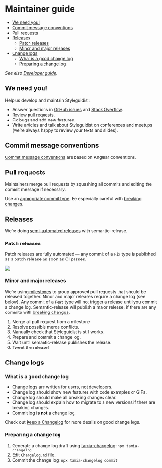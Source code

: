 # Maintainer guide

<!-- To update run: npx markdown-toc -i docs/Maintenance.md -->

<!-- toc -->

- [We need you!](#we-need-you)
- [Commit message conventions](#commit-message-conventions)
- [Pull requests](#pull-requests)
- [Releases](#releases)
  - [Patch releases](#patch-releases)
  - [Minor and major releases](#minor-and-major-releases)
- [Change logs](#change-logs)
  - [What is a good change log](#what-is-a-good-change-log)
  - [Preparing a change log](#preparing-a-change-log)

<!-- tocstop -->

_See also [Developer guide](Development.md)._

## We need you!

Help us develop and maintain Styleguidist:

- Answer questions in [GitHub issues](https://github.com/styleguidist/react-styleguidist/issues) and [Stack Overflow](https://stackoverflow.com/questions/tagged/react-styleguidist).
- Review [pull requests](https://github.com/styleguidist/react-styleguidist/pulls).
- Fix bugs and add new features.
- Write articles and talk about Styleguidist on conferences and meetups (we’re always happy to review your texts and slides).

## Commit message conventions

[Commit message conventions](https://github.com/tamiadev/semantic-release-tamia/blob/master/Convention.md) are based on Angular conventions.

## Pull requests

Maintainers merge pull requests by squashing all commits and editing the commit message if necessary.

Use an [appropriate commit type](https://github.com/tamiadev/semantic-release-tamia/blob/master/Convention.md#types). Be especially careful with [breaking changes](https://github.com/tamiadev/semantic-release-tamia/blob/master/Convention.md#breaking-changes).

## Releases

We’re doing [semi-automated releases](http://blog.sapegin.me/all/semantic-release) with semantic-release.

### Patch releases

Patch releases are fully automated — any commit of a `Fix` type is published as a patch release as soon as CI passes.

![](https://d3vv6lp55qjaqc.cloudfront.net/items/1T3v1z0c3f1I1E3l0B3s/patch-commit.png)

### Minor and major releases

We’re using [milestones](https://github.com/styleguidist/react-styleguidist/milestones) to group approved pull requests that should be released together. Minor and major releases require a change log (see below). Any commit of a `Feat` type will not trigger a release until you commit a change log. Semantic-release will publish a major release, if there are any commits with [breaking changes](https://github.com/tamiadev/semantic-release-tamia/blob/master/Convention.md#breaking-changes).

1.  Merge all pull request from a milestone
2.  Resolve possible merge conflicts.
3.  Manually check that Styleguidist is still works.
4.  Prepare and commit a change log.
5.  Wait until semantic-release publishes the release.
6.  Tweet the release!

## Change logs

### What is a good change log

- Change logs are written for users, not developers.
- Change log should show new features with code examples or GIFs.
- Change log should make all breaking changes clear.
- Change log should explain how to migrate to a new versions if there are breaking changes.
- Commit log **is not** a change log.

Check out [Keep a Changelog](https://keepachangelog.com/) for more details on good change logs.

### Preparing a change log

1.  Generate a change log draft using [tamia-changelog](https://github.com/tamiadev/tamia-changelog): `npx tamia-changelog`
2.  Edit `Changelog.md` file.
3.  Commit the change log: `npx tamia-changelog commit`.
